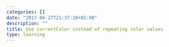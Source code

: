 ```yaml
---
categories: []
date: "2017-04-27T21:37:18+02:00"
description: ""
title: Use currentColor instead of repeating color values
type: learning
---
```

